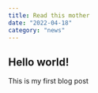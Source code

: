 ```yaml
---
title: Read this mother
date: "2022-04-18"
category: "news"
---
```


## Hello world!

This is my first blog post